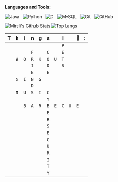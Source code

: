 **Languages and Tools:** 

![Java](https://img.shields.io/badge/-Java-black?logo=java&style=social)&nbsp;&nbsp;
![Python](https://img.shields.io/badge/-Python-black?logo=Python&style=social)&nbsp;&nbsp;
![C](https://img.shields.io/badge/-C-black?logo=c&style=social)&nbsp;&nbsp;
![MySQL](https://img.shields.io/badge/-MySQL-black?logo=mysql&style=social)&nbsp;&nbsp;
![Git](https://img.shields.io/badge/-Git-black?logo=git&style=social)&nbsp;&nbsp;
![GitHub](https://img.shields.io/badge/-GitHub-black?logo=github&style=social)&nbsp;&nbsp;


![Mireli's Github Stats](https://github-readme-stats.vercel.app/api?username=MireliDamaceno&count_private=true&show_icons=true&include_all_commits=true)
![Top Langs](https://github-readme-stats.vercel.app/api/top-langs/?username=MireliDamaceno&hide=TeX&layout=compact)


|T|h|i|n|g|s||I||💚|:|
| - | - | - | - | - | - | - | - | - | - | - |
| | | || | | |`P`|| ||
| | ||`F`||`C`| |`E`| |||
| |`W`|`O`|`R`|`K`|`O`|`U`|`T`| | ||
|| | |`I`| |`D`||`S`||||
|| | |`E`||`E`|| || ||
||`S`|`I`|`N`|`G`| || || ||
|| ||`D`||||||||
||`M`|`U`|`S`|`I`|`C`| | || | |
|| | || |`Y`| || | | |
|||`B`|`A`|`R`|`B`|`E`|`C`|`U`|`E`| |
|| | || |`E`|| | | | |
|| | | | |`R`|| | | |
|| | | | |`S`|| | | | |
|| | | | |`E`||| | | |
|| | | | |`C`|| | || |
|| | | | |`U`|| | || |
|| | | | |`R`|| | || |
|| | | | |`I`|| | || |
|| | | | |`T`|| | || |
|| | | | |`Y`|| | || |

